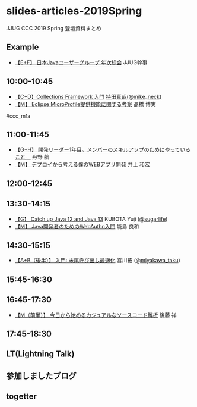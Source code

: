 # slides-articles-2019Spring
JJUG CCC 2019 Spring 登壇資料まとめ

## Example
- [【E+F】 日本Javaユーザーグループ 年次総会](https://ここにスライドURLを入れてね) JJUG幹事

## 10:00-10:45
- [【C+D】Collections Framework 入門](https://www.slideshare.net/mikeneck/jjugccc-2019-spring-collections-framework-jjug-jjugccc-cccc1) [持田真哉(@mike_neck)](https://twitter.com/mike_neck)
- [【M】 Eclipse MicroProfile提供機能に関する考察](https://github.com/jjug-ccc/slides-articles-2019Spring/blob/master/slide/m1a_EclipseMicroProfile.pdf) 髙橋 博実

#ccc_m1a

## 11:00-11:45

- [【G+H】 開発リーダー1年目。メンバーのスキルアップのためにやっていること。](https://docs.google.com/presentation/d/1Xx5UPJkmy2dgzRloe8zaGGpEPWk1rhLiAMypK4TKRz8/edit?usp=sharing) 丹野 航
- [【M】 デプロイから考える僕のWEBアプリ開発](https://speakerdeck.com/instreest/think-from-deployment) 井上 和宏

## 12:00-12:45


## 13:30-14:15

- [【G】 Catch up Java 12 and Java 13](https://www.slideshare.net/YujiKubota/catch-up-java-12-and-java-13) KUBOTA Yuji ([@sugarlife](https://twitter.com/sugarlife))
- [【M】 Java開発者のためのWebAuthn入門](https://speakerdeck.com/ynojima/webauthn-for-java-developers) 能島 良和

## 14:30-15:15

- [【A+B（後半）】 入門: 末尾呼び出し最適化](https://https://speakerdeck.com/miyakawataku/tail-call-elimination-intro) 宮川拓 ([@miyakawa\_taku](https://twitter.com/miyakawa_taku))

## 15:45-16:30


## 16:45-17:30

- [【M（前半）】 今日から始めるカジュアルなソースコード解析](https://speakerdeck.com/akiragoto/jjug-ccc-2019-spring) 後藤 祥

## 17:45-18:30

## LT(Lightning Talk)


## 参加しましたブログ


## togetter

